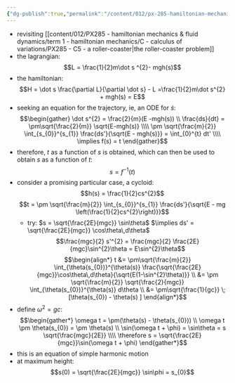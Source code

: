 ```yaml
---
{"dg-publish":true,"permalink":"/content/012/px-285-hamiltonian-mechanics-and-fluid-dynamics/term-1-hamiltonian-mechanics/d-the-hamiltonian/px-285-d4-roller-coaster-revisited/","noteIcon":"1","created":"2024-11-25T10:50:32.000+00:00","updated":"2025-01-18T13:02:11.016+00:00"}
---
```


- revisiting [[content/012/PX285 - hamiltonian mechanics & fluid dynamics/term 1 - hamiltonian mechanics/C - calculus of variations/PX285 - C5 - a roller-coaster\|the roller-coaster problem]]
- the lagrangian: 
$$L = \frac{1}{2}m\dot s ^{2}- mgh(s)$$
- the hamiltonian: 
$$H = \dot s \frac{\partial L}{\partial \dot s} - L =\frac{1}{2}m\dot s^{2} + mgh(s) = E$$
- seeking an equation for the trajectory, ie, an ODE for $\dot s:$ 
$$\begin{gather}
	\dot s^{2} = \frac{2}{m}(E -mgh(s)) \\
	\frac{ds}{dt} = \pm\sqrt{\frac{2}{m}} \sqrt{E-mgh(s)} \\\\
	\pm \sqrt{\frac{m}{2}} \int_{s_{0}}^{s_{1}} \frac{ds'}{\sqrt{E - mgh(s)}} = \int_{0}^{t} dt' \\\\
	\implies f(s) = t
\end{gather}$$
- therefore, $t$ as a function of $s$ is obtained, which can then be used to obtain $s$ as a function of $t:$ 
$$s = f^{-1}(t)$$
- consider a promising particular case, a cycloid: 
$$h(s) = \frac{1}{2}cs^{2}$$
$$t = \pm \sqrt{\frac{m}{2}} \int_{s_{0}}^{s_{1}} \frac{ds'}{\sqrt{E - mg \left(\frac{1}{2}cs^{2}\right)}}$$
	- try: $s = \sqrt{\frac{2E}{mgc}} \sin\theta$ 
	$\implies ds' = \sqrt{\frac{2E}{mgc}} \cos\theta\,d\theta$ 
$$\frac{mgc}{2} s'^{2} = \frac{mgc}{2} \frac{2E}{mgc}\sin^{2}\theta = E\sin^{2}\theta$$
$$\begin{align*}
	t &= \pm\sqrt{\frac{m}{2}} \int_{\theta(s_{0})}^{\theta(s)} \frac{\sqrt{\frac{2E}{mgc}}\cos\theta\,d\theta}{\sqrt{E(1-\sin^{2}\theta)}} \\
	&= \pm \sqrt{\frac{m}{2}} \sqrt{\frac{2}{mgc}} \int_{\theta(s_{0})}^{\theta(s)} d\theta \\
	&= \pm\sqrt{\frac{1}{gc}} \; [\theta(s_{0}) - \theta(s) ]
\end{align*}$$
- define $\omega^{2}=gc:$ 
$$\begin{gather*}
	\omega t = \pm(\theta(s) - \theta(s_{0})) \\
	\omega t \pm \theta(s_{0}) = \pm \theta(s)  \\
	\sin(\omega t + \phi) = \sin\theta = s \sqrt{\frac{mgc}{2E}} \\\\
	\therefore s = \sqrt{\frac{2E}{mgc}}\sin(\omega t + \phi)
\end{gather*}$$
- this is an equation of simple harmonic motion
- at maximum height: 
$$s(0) = \sqrt{\frac{2E}{mgc}} \sin\phi = s_{0}$$
